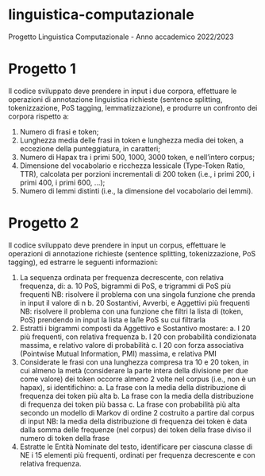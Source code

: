 # linguistica-computazionale
Progetto Linguistica Computazionale - Anno accademico 2022/2023
# Progetto 1
Il codice sviluppato deve prendere in input i due corpora, effettuare le operazioni di
annotazione linguistica richieste (sentence splitting, tokenizzazione, PoS tagging,
lemmatizzazione), e produrre un confronto dei corpora rispetto a:
1) Numero di frasi e token;
2) Lunghezza media delle frasi in token e lunghezza media dei token, a eccezione della
punteggiatura, in caratteri;
3) Numero di Hapax tra i primi 500, 1000, 3000 token, e nell’intero corpus;
4) Dimensione del vocabolario e ricchezza lessicale (Type-Token Ratio, TTR), calcolata
per porzioni incrementali di 200 token (i.e., i primi 200, i primi 400, i primi 600, …);
5) Numero di lemmi distinti (i.e., la dimensione del vocabolario dei lemmi).
# Progetto 2
Il codice sviluppato deve prendere in input un corpus, effettuare le operazioni di
annotazione richieste (sentence splitting, tokenizzazione, PoS tagging), ed estrarre le
seguenti informazioni:
1) La sequenza ordinata per frequenza decrescente, con relativa frequenza, di:
a. 10 PoS, bigrammi di PoS, e trigrammi di PoS più frequenti
NB: risolvere il problema con una singola funzione che prenda in input il
valore di n
b. 20 Sostantivi, Avverbi, e Aggettivi più frequenti
NB: risolvere il problema con una funzione che filtri la lista di (token, PoS)
prendendo in input la lista e la/le PoS su cui filtrarla
2) Estratti i bigrammi composti da Aggettivo e Sostantivo mostare:
a. I 20 più frequenti, con relativa frequenza
b. I 20 con probabilità condizionata massima, e relativo valore di probabilità
c. I 20 con forza associativa (Pointwise Mutual Information, PMI) massima, e
relativa PMI
3) Considerate le frasi con una lunghezza compresa tra 10 e 20 token, in cui almeno la
metà (considerare la parte intera della divisione per due come valore) dei token
occorre almeno 2 volte nel corpus (i.e., non è un hapax), si identifichino:
a. La frase con la media della distribuzione di frequenza dei token più alta
b. La frase con la media della distribuzione di frequenza dei token più bassa
c. La frase con probabilità più alta secondo un modello di Markov di ordine 2
costruito a partire dal corpus di input
NB: la media della distribuzione di frequenza dei token è data dalla somma
delle frequenze (nel corpus) dei token della frase diviso il numero di token
della frase
4) Estratte le Entità Nominate del testo, identificare per ciascuna classe di NE i 15
elementi più frequenti, ordinati per frequenza decrescente e con relativa frequenza.

